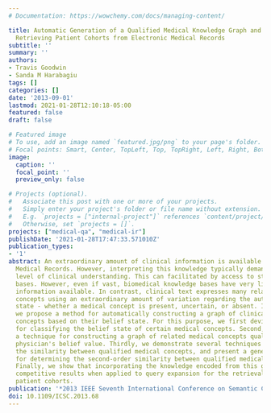 ```yaml
---
# Documentation: https://wowchemy.com/docs/managing-content/

title: Automatic Generation of a Qualified Medical Knowledge Graph and Its Usage for
  Retrieving Patient Cohorts from Electronic Medical Records
subtitle: ''
summary: ''
authors:
- Travis Goodwin
- Sanda M Harabagiu
tags: []
categories: []
date: '2013-09-01'
lastmod: 2021-01-28T12:10:18-05:00
featured: false
draft: false

# Featured image
# To use, add an image named `featured.jpg/png` to your page's folder.
# Focal points: Smart, Center, TopLeft, Top, TopRight, Left, Right, BottomLeft, Bottom, BottomRight.
image:
  caption: ''
  focal_point: ''
  preview_only: false

# Projects (optional).
#   Associate this post with one or more of your projects.
#   Simply enter your project's folder or file name without extension.
#   E.g. `projects = ["internal-project"]` references `content/project/deep-learning/index.md`.
#   Otherwise, set `projects = []`.
projects: ["medical-qa", "medical-ir"]
publishDate: '2021-01-28T17:47:33.571010Z'
publication_types:
- '1'
abstract: An extraordinary amount of clinical information is available within Electronic
  Medical Records. However, interpreting this knowledge typically demands a significant
  level of clinical understanding. This can facilitated by access to structured knowledge
  bases. However, even if vast, biomedical knowledge bases have very limited relational
  information available. In contrast, clinical text expresses many relations between
  concepts using an extraordinary amount of variation regarding the author's belief
  state - whether a medical concept is present, uncertain, or absent. In this paper,
  we propose a method for automatically constructing a graph of clinically related
  concepts based on their belief state. For this purpose, we first devise a method
  for classifying the belief state of certain medical concepts. Second, we designed
  a technique for constructing a graph of related medical concepts qualified by the
  physician's belief value. Thirdly, we demonstrate several techniques for inferring
  the similarity between qualified medical concepts, and present a generalized algorithm
  for determining the second-order similarity between qualified medical concepts.
  Finally, we show that incorporating the knowledge encoded from this graph yield
  competitive results when applied to query expansion for the retrieval of hospital
  patient cohorts.
publication: '*2013 IEEE Seventh International Conference on Semantic Computing*'
doi: 10.1109/ICSC.2013.68
---
```

